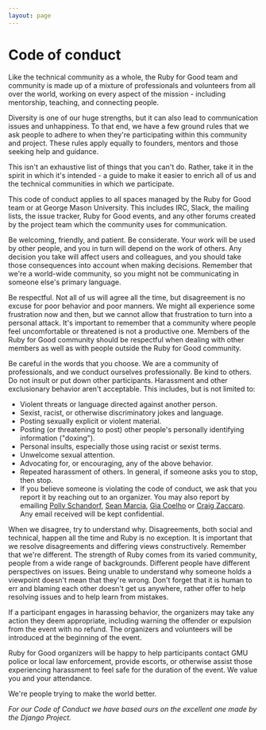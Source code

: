 ```yaml
---
layout: page
---
```


# Code of conduct

Like the technical community as a whole, the Ruby for Good team and community is made up of a mixture of professionals and volunteers from all over the world, working on every aspect of the mission - including mentorship, teaching, and connecting people.

Diversity is one of our huge strengths, but it can also lead to communication issues and unhappiness. To that end, we have a few ground rules that we ask people to adhere to when they're participating within this community and project. These rules apply equally to founders, mentors and those seeking help and guidance.

This isn't an exhaustive list of things that you can't do. Rather, take it in the spirit in which it's intended - a guide to make it easier to enrich all of us and the technical communities in which we participate.

This code of conduct applies to all spaces managed by the Ruby for Good team or at George Mason University. This includes IRC, Slack, the mailing lists, the issue tracker, Ruby for Good events, and any other forums created by the project team which the community uses for communication.

Be welcoming, friendly, and patient. Be considerate. Your work will be used by other people, and you in turn will depend on the work of others. Any decision you take will affect users and colleagues, and you should take those consequences into account when making decisions. Remember that we're a world-wide community, so you might not be communicating in someone else's primary language.

Be respectful. Not all of us will agree all the time, but disagreement is no excuse for poor behavior and poor manners. We might all experience some frustration now and then, but we cannot allow that frustration to turn into a personal attack. It's important to remember that a community where people feel uncomfortable or threatened is not a productive one. Members of the Ruby for Good community should be respectful when dealing with other members as well as with people outside the Ruby for Good community.

Be careful in the words that you choose. We are a community of professionals, and we conduct ourselves professionally. Be kind to others. Do not insult or put down other participants. Harassment and other exclusionary behavior aren't acceptable. This includes, but is not limited to:

- Violent threats or language directed against another person.
- Sexist, racist, or otherwise discriminatory jokes and language.
- Posting sexually explicit or violent material.
- Posting (or threatening to post) other people's personally identifying information ("doxing").
- Personal insults, especially those using racist or sexist terms.
- Unwelcome sexual attention.
- Advocating for, or encouraging, any of the above behavior.
- Repeated harassment of others. In general, if someone asks you to stop, then stop.
- If you believe someone is violating the code of conduct, we ask that you report it by reaching out to an organizer. You may also report by emailing [Polly Schandorf](mailto:polly@rubyforgood.org), [Sean Marcia](mailto:craig@rubyforgood.org), [Gia Coelho](mailto:gia@rubyforgood.org) or [Craig Zaccaro](mailto:craig@rubyforgood.org). Any email received will be kept confidential.

When we disagree, try to understand why. Disagreements, both social and technical, happen all the time and Ruby is no exception. It is important that we resolve disagreements and differing views constructively. Remember that we're different. The strength of Ruby comes from its varied community, people from a wide range of backgrounds. Different people have different perspectives on issues. Being unable to understand why someone holds a viewpoint doesn't mean that they're wrong. Don't forget that it is human to err and blaming each other doesn't get us anywhere, rather offer to help resolving issues and to help learn from mistakes.

If a participant engages in harassing behavior, the organizers may take any action they deem appropriate, including warning the offender or expulsion from the event with no refund. The organizers and volunteers will be introduced at the beginning of the event.

Ruby for Good organizers will be happy to help participants contact GMU police or local law enforcement, provide escorts, or otherwise assist those experiencing harassment to feel safe for the duration of the event. We value you and your attendance.

We're people trying to make the world better.

_For our Code of Conduct we have based ours on the excellent one made by the Django Project._
